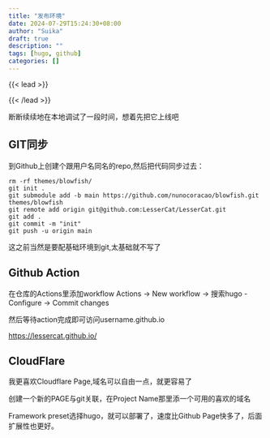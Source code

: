 ```yaml
---
title: "发布环境"
date: 2024-07-29T15:24:30+08:00
author: "Suika"
draft: true
description: ""
tags: [hugo, github]
categories: []
---
```


{{< lead >}}

{{< /lead >}}

断断续续地在本地调试了一段时间，想着先把它上线吧

## GIT同步
到Github上创建个跟用户名同名的repo,然后把代码同步过去：
```
rm -rf themes/blowfish/ 
git init .
git submodule add -b main https://github.com/nunocoracao/blowfish.git themes/blowfish
git remote add origin git@github.com:LesserCat/LesserCat.git
git add .
git commit -m "init"
git push -u origin main
```
这之前当然是要配基础环境到git,太基础就不写了  

## Github Action
在仓库的Actions里添加workflow
Actions -> New workflow -> 搜索hugo -Configure -> Commit changes

然后等待action完成即可访问username.github.io

https://lessercat.github.io/

## CloudFlare
我更喜欢Cloudflare Page,域名可以自由一点，就更容易了  

创建一个新的PAGE与git关联，在Project Name那里添一个可用的喜欢的域名

Framework preset选择hugo，就可以部署了，速度比Github Page快多了，后面扩展性也更好。